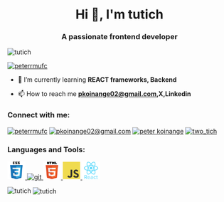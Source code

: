 
<!--
**tutich/tutich** is a ✨ _special_ ✨ repository because its `README.md` (this file) appears on your GitHub profile.

Here are some ideas to get you started:

- 🔭 I’m currently working on ...
- 🌱 I’m currently learning ...
- 👯 I’m looking to collaborate on ...
- 🤔 I’m looking for help with ...
- 💬 Ask me about ...
- 📫 How to reach me: ...
- 😄 Pronouns: ...
- ⚡ Fun fact: ...
--><h1 align="center">Hi 👋, I'm tutich</h1>
<h3 align="center">A passionate frontend developer</h3>

<p align="left"> <img src="https://komarev.com/ghpvc/?username=tutich&label=Profile%20views&color=0e75b6&style=flat" alt="tutich" /> </p>

<p align="left"> <a href="https://twitter.com/peterrmufc" target="blank"><img src="https://img.shields.io/twitter/follow/peterrmufc?logo=twitter&style=for-the-badge" alt="peterrmufc" /></a> </p>

- 🌱 I’m currently learning **REACT frameworks, Backend**

- 📫 How to reach me **pkoinange02@gmail.com,X,Linkedin**

<h3 align="left">Connect with me:</h3>
<p align="left">
<a href="https://twitter.com/peterrmufc" target="blank"><img align="center" src="https://raw.githubusercontent.com/rahuldkjain/github-profile-readme-generator/master/src/images/icons/Social/twitter.svg" alt="peterrmufc" height="30" width="40" /></a>
<a href="https://linkedin.com/in/pkoinange02@gmail.com" target="blank"><img align="center" src="https://raw.githubusercontent.com/rahuldkjain/github-profile-readme-generator/master/src/images/icons/Social/linked-in-alt.svg" alt="pkoinange02@gmail.com" height="30" width="40" /></a>
<a href="https://fb.com/peter koinange" target="blank"><img align="center" src="https://raw.githubusercontent.com/rahuldkjain/github-profile-readme-generator/master/src/images/icons/Social/facebook.svg" alt="peter koinange" height="30" width="40" /></a>
<a href="https://instagram.com/two_tich" target="blank"><img align="center" src="https://raw.githubusercontent.com/rahuldkjain/github-profile-readme-generator/master/src/images/icons/Social/instagram.svg" alt="two_tich" height="30" width="40" /></a>
</p>

<h3 align="left">Languages and Tools:</h3>
<p align="left"> <a href="https://www.w3schools.com/css/" target="_blank" rel="noreferrer"> <img src="https://raw.githubusercontent.com/devicons/devicon/master/icons/css3/css3-original-wordmark.svg" alt="css3" width="40" height="40"/> </a> <a href="https://git-scm.com/" target="_blank" rel="noreferrer"> <img src="https://www.vectorlogo.zone/logos/git-scm/git-scm-icon.svg" alt="git" width="40" height="40"/> </a> <a href="https://www.w3.org/html/" target="_blank" rel="noreferrer"> <img src="https://raw.githubusercontent.com/devicons/devicon/master/icons/html5/html5-original-wordmark.svg" alt="html5" width="40" height="40"/> </a> <a href="https://developer.mozilla.org/en-US/docs/Web/JavaScript" target="_blank" rel="noreferrer"> <img src="https://raw.githubusercontent.com/devicons/devicon/master/icons/javascript/javascript-original.svg" alt="javascript" width="40" height="40"/> </a> <a href="https://reactjs.org/" target="_blank" rel="noreferrer"> <img src="https://raw.githubusercontent.com/devicons/devicon/master/icons/react/react-original-wordmark.svg" alt="react" width="40" height="40"/> </a> </p>

<p><img align="left" src="https://github-readme-stats.vercel.app/api/top-langs?username=tutich&show_icons=true&locale=en&layout=compact" alt="tutich" /></p>

<p>&nbsp;<img align="center" src="https://github-readme-stats.vercel.app/api?username=tutich&show_icons=true&locale=en" alt="tutich" /></p>

